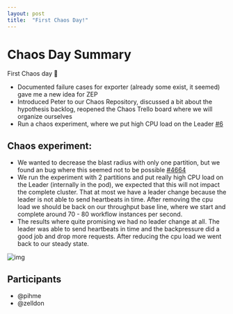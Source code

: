 ```yaml
---
layout: post
title:  "First Chaos Day!"
---
```



# Chaos Day Summary

 First Chaos day :tada:

 * Documented failure cases for exporter (already some exist, it seemed) gave me a new idea for ZEP
 * Introduced Peter to our Chaos Repository, discussed a bit about the hypothesis backlog, reopened the Chaos Trello board where we will organize ourselves
 * Run a chaos experiment, where we put high CPU load on the Leader [#6](https://github.com/zeebe-io/zeebe-chaos/issues/6)

## Chaos experiment:

 * We wanted to decrease the blast radius with only one partition, but we found an bug where this seemed not to be possible [#4664](https://github.com/zeebe-io/zeebe/issues/4664)
 * We run the experiment with 2 partitions and put really high CPU load on the Leader (internally in the pod), we expected that this will not impact the complete cluster. That at most we have a leader change because the leader is not able to send heartbeats in time. After removing the cpu load we should be back on our throughput base line, where we start and complete around 70 - 80 workflow instances per second.
 * The results where quite promising we had no leader change at all. The leader was able to send heartbeats in time and the backpressure did a good job and drop more requests. After reducing the cpu load we went back to our steady state. 

![img](/assets/2020-06-04/result-chaos.png)

## Participants

 * @pihme
 * @zelldon
